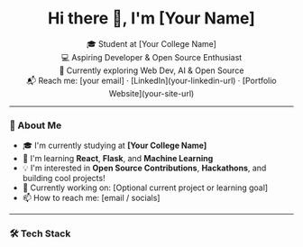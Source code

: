<h1 align="center">Hi there 👋, I'm [Your Name]</h1>

<p align="center">
🎓 Student at [Your College Name] <br>
💻 Aspiring Developer & Open Source Enthusiast <br>
🚀 Currently exploring Web Dev, AI & Open Source <br>
📬 Reach me: [your email] · [LinkedIn](your-linkedin-url) · [Portfolio Website](your-site-url)
</p>

---

### 🚀 About Me
- 🎓 I'm currently studying at **[Your College Name]**  
- 🌱 I'm learning **React**, **Flask**, and **Machine Learning**
- 💡 I'm interested in **Open Source Contributions**, **Hackathons**, and building cool projects!
- 💼 Currently working on: [Optional current project or learning goal]
- 📫 How to reach me: [email / socials]

---

### 🛠️ Tech Stack
<p>
  <img src="https://img.shields.io/badge


<!--
**lohitakshcodes/lohitakshcodes** is a ✨ _special_ ✨ repository because its `README.md` (this file) appears on your GitHub profile.

Here are some ideas to get you started:

- 🔭 I’m currently working on ...
- 🌱 I’m currently learning ...
- 👯 I’m looking to collaborate on ...
- 🤔 I’m looking for help with ...
- 💬 Ask me about ...
- 📫 How to reach me: ...
- 😄 Pronouns: ...
- ⚡ Fun fact: ...
-->
